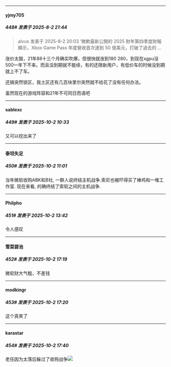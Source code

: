 ﻿
*****

####  yjmy705  
##### 448#       发表于 2025-8-2 21:44

<blockquote>alvus 发表于 2025-8-2 20:03
‘微軟最新公開的 2025 財年第四季度財報顯示，Xbox Game Pass 年度營收首次達到 50 億美元，打破了過去的 ...</blockquote>
涨价太狠，21年88十三个月确实吹爆，但很快就涨到180 280，到现在xgpu没500一年下不来。而且没到期就不能续，有的还限新用户，有低价车的时候没到期就上不了车。

还搞突然锁区，我土区还有几百块里尔突然就不给花了没有任何办法。

虽然现在的游戏阵容和21年不可同日而语吧

*****

####  sablexc  
##### 449#       发表于 2025-10-2 10:33

又可以挖出来了


*****

####  泰坦失足  
##### 450#       发表于 2025-10-2 11:01

当年微软收购ABK和B社, 一群人说终结主机战争.索尼也被吓得买了棒鸡和一堆工作室. 现在来看, 的确终结了索软之间的主机战争. 


*****

####  Philpho  
##### 451#       发表于 2025-10-2 13:42

令人感叹


*****

####  雪菜碧池  
##### 452#       发表于 2025-10-2 17:19

微软财大气粗，不差钱

*****

####  modkingr  
##### 453#       发表于 2025-10-2 17:20

这个真笑了


*****

####  karastar  
##### 454#       发表于 2025-10-2 17:40

老任因为太落后躲过了收购战争<img src="https://static.stage1st.com/image/smiley/face2017/009.gif" referrerpolicy="no-referrer">

